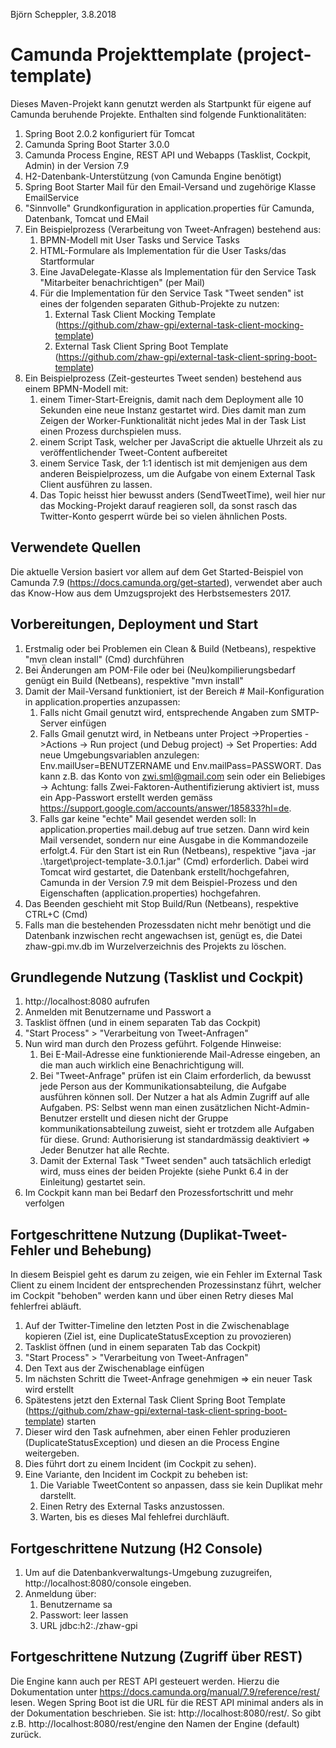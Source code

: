 Björn Scheppler, 3.8.2018

# Camunda Projekttemplate (project-template)
Dieses Maven-Projekt kann genutzt werden als Startpunkt für eigene auf Camunda beruhende Projekte. Enthalten sind folgende Funktionalitäten:
1. Spring Boot 2.0.2 konfiguriert für Tomcat
2. Camunda Spring Boot Starter 3.0.0
3. Camunda Process Engine, REST API und Webapps (Tasklist, Cockpit, Admin) in der Version 7.9
4. H2-Datenbank-Unterstützung (von Camunda Engine benötigt)
5. Spring Boot Starter Mail für den Email-Versand und zugehörige Klasse EmailService
6. "Sinnvolle" Grundkonfiguration in application.properties für Camunda, Datenbank, Tomcat und EMail
7. Ein Beispielprozess (Verarbeitung von Tweet-Anfragen) bestehend aus:
    1. BPMN-Modell mit User Tasks und Service Tasks
    2. HTML-Formulare als Implementation für die User Tasks/das Startformular
    3. Eine JavaDelegate-Klasse als Implementation für den Service Task "Mitarbeiter benachrichtigen" (per Mail)
    4. Für die Implementation für den Service Task "Tweet senden" ist eines der folgenden separaten Github-Projekte zu nutzen:
        1. External Task Client Mocking Template (https://github.com/zhaw-gpi/external-task-client-mocking-template)
        2. External Task Client Spring Boot Template (https://github.com/zhaw-gpi/external-task-client-spring-boot-template)
8. Ein Beispielprozess (Zeit-gesteurtes Tweet senden) bestehend aus einem BPMN-Modell mit:
    1. einem Timer-Start-Ereignis, damit nach dem Deployment alle 10 Sekunden eine neue Instanz gestartet wird. Dies damit man zum Zeigen der Worker-Funktionalität nicht jedes Mal in der Task List einen Prozess durchspielen muss.
    2. einem Script Task, welcher per JavaScript die aktuelle Uhrzeit als zu veröffentlichender Tweet-Content aufbereitet
    3. einem Service Task, der 1:1 identisch ist mit demjenigen aus dem anderen Beispielprozess, um die Aufgabe von einem External Task Client ausführen zu lassen.
    4. Das Topic heisst hier bewusst anders (SendTweetTime), weil hier nur das Mocking-Projekt darauf reagieren soll, da sonst rasch das Twitter-Konto gesperrt würde bei so vielen ähnlichen Posts.

## Verwendete Quellen
Die aktuelle Version basiert vor allem auf dem Get Started-Beispiel von Camunda 7.9 (https://docs.camunda.org/get-started), verwendet aber auch das Know-How aus dem Umzugsprojekt des Herbstsemesters 2017.

## Vorbereitungen, Deployment und Start
1. Erstmalig oder bei Problemen ein Clean & Build (Netbeans), respektive "mvn clean install" (Cmd) durchführen
2. Bei Änderungen am POM-File oder bei (Neu)kompilierungsbedarf genügt ein Build (Netbeans), respektive "mvn install"
3. Damit der Mail-Versand funktioniert, ist der Bereich # Mail-Konfiguration in application.properties anzupassen:
    1. Falls nicht Gmail genutzt wird, entsprechende Angaben zum SMTP-Server einfügen
    2. Falls Gmail genutzt wird, in Netbeans unter Project ->Properties ->Actions -> Run project (und Debug project) -> Set Properties: Add neue Umgebungsvariablen anzulegen: Env.mailUser=BENUTZERNAME und Env.mailPass=PASSWORT. Das kann z.B. das Konto von zwi.sml@gmail.com sein oder ein Beliebiges -> Achtung: falls Zwei-Faktoren-Authentifizierung aktiviert ist, muss ein App-Passwort erstellt werden gemäss https://support.google.com/accounts/answer/185833?hl=de.
    3. Falls gar keine "echte" Mail gesendet werden soll: In application.properties mail.debug auf true setzen. Dann wird kein Mail versendet, sondern nur eine Ausgabe in die Kommandozeile erfolgt.4. Für den Start ist ein Run (Netbeans), respektive "java -jar .\target\project-template-3.0.1.jar" (Cmd) erforderlich. Dabei wird Tomcat wird gestartet, die Datenbank erstellt/hochgefahren, Camunda in der Version 7.9 mit dem Beispiel-Prozess und den Eigenschaften (application.properties) hochgefahren.
5. Das Beenden geschieht mit Stop Build/Run (Netbeans), respektive CTRL+C (Cmd)
6. Falls man die bestehenden Prozessdaten nicht mehr benötigt und die Datenbank inzwischen recht angewachsen ist, genügt es, die Datei zhaw-gpi.mv.db im Wurzelverzeichnis des Projekts zu löschen.

## Grundlegende Nutzung (Tasklist und Cockpit)
1. http://localhost:8080 aufrufen
2. Anmelden mit Benutzername und Passwort a
3. Tasklist öffnen (und in einem separaten Tab das Cockpit)
4. "Start Process" > "Verarbeitung von Tweet-Anfragen"
5. Nun wird man durch den Prozess geführt. Folgende Hinweise:
    1. Bei E-Mail-Adresse eine funktionierende Mail-Adresse eingeben, an die man auch wirklich eine Benachrichtigung will.
    2. Bei "Tweet-Anfrage" prüfen ist ein Claim erforderlich, da bewusst jede Person aus der Kommunikationsabteilung, die Aufgabe ausführen können soll. Der Nutzer a hat als Admin Zugriff auf alle Aufgaben. PS: Selbst wenn man einen zusätzlichen Nicht-Admin-Benutzer erstellt und diesen nicht der Gruppe kommunikationsabteilung zuweist, sieht er trotzdem alle Aufgaben für diese. Grund: Authorisierung ist standardmässig deaktiviert => Jeder Benutzer hat alle Rechte.
    3. Damit der External Task "Tweet senden" auch tatsächlich erledigt wird, muss eines der beiden Projekte (siehe Punkt 6.4 in der Einleitung) gestartet sein.
6. Im Cockpit kann man bei Bedarf den Prozessfortschritt und mehr verfolgen

## Fortgeschrittene Nutzung (Duplikat-Tweet-Fehler und Behebung)
In diesem Beispiel geht es darum zu zeigen, wie ein Fehler im External Task Client zu einem Incident der entsprechenden Prozessinstanz führt, welcher im Cockpit "behoben" werden kann und über einen Retry dieses Mal fehlerfrei abläuft.
1. Auf der Twitter-Timeline den letzten Post in die Zwischenablage kopieren (Ziel ist, eine DuplicateStatusException zu provozieren)
2. Tasklist öffnen (und in einem separaten Tab das Cockpit)
3. "Start Process" > "Verarbeitung von Tweet-Anfragen"
4. Den Text aus der Zwischenablage einfügen
5. Im nächsten Schritt die Tweet-Anfrage genehmigen => ein neuer Task wird erstellt
6. Spätestens jetzt den External Task Client Spring Boot Template (https://github.com/zhaw-gpi/external-task-client-spring-boot-template) starten
7. Dieser wird den Task aufnehmen, aber einen Fehler produzieren (DuplicateStatusException) und diesen an die Process Engine weitergeben.
8. Dies führt dort zu einem Incident (im Cockpit zu sehen).
9. Eine Variante, den Incident im Cockpit zu beheben ist:
    1. Die Variable TweetContent so anpassen, dass sie kein Duplikat mehr darstellt.
    2. Einen Retry des External Tasks anzustossen.
    3. Warten, bis es dieses Mal fehlefrei durchläuft.

## Fortgeschrittene Nutzung (H2 Console)
1. Um auf die Datenbankverwaltungs-Umgebung zuzugreifen, http://localhost:8080/console eingeben.
2. Anmeldung über:
    1. Benutzername sa
    2. Passwort: leer lassen
    3. URL jdbc:h2:./zhaw-gpi

## Fortgeschrittene Nutzung (Zugriff über REST)
Die Engine kann auch per REST API gesteuert werden. Hierzu die Dokumentation unter https://docs.camunda.org/manual/7.9/reference/rest/ lesen. Wegen Spring Boot ist die URL für die REST API minimal anders als in der Dokumentation beschrieben. Sie ist: http://localhost:8080/rest/. So gibt z.B. http://localhost:8080/rest/engine den Namen der Engine (default) zurück.